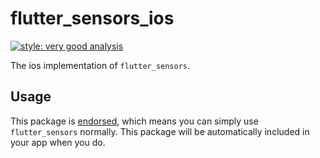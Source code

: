 # flutter_sensors_ios

[![style: very good analysis][very_good_analysis_badge]][very_good_analysis_link]

The ios implementation of `flutter_sensors`.

## Usage

This package is [endorsed][endorsed_link], which means you can simply use `flutter_sensors`
normally. This package will be automatically included in your app when you do.

[endorsed_link]: https://flutter.dev/docs/development/packages-and-plugins/developing-packages#endorsed-federated-plugin
[very_good_analysis_badge]: https://img.shields.io/badge/style-very_good_analysis-B22C89.svg
[very_good_analysis_link]: https://pub.dev/packages/very_good_analysis